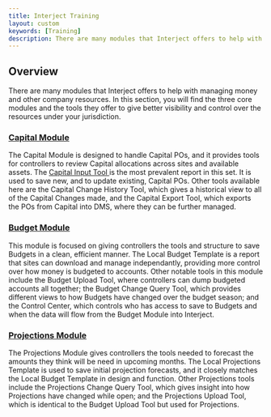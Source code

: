 ```yaml
---
title: Interject Training
layout: custom
keywords: [Training]
description: There are many modules that Interject offers to help with managing money and other company resources. In this section, you will find the three core modules and the tools they offer to give better visibility and control over the resources under your jurisdiction.
---
```


##  Overview

There are many modules that Interject offers to help with managing money and other company resources. In this section, you will find the three core modules and the tools they offer to give better visibility and control over the resources under your jurisdiction.

###  [ Capital Module ](/bApps/InterjectTraining/Capital/CapitalModule.html)

The Capital Module is designed to handle Capital POs, and it provides tools for controllers to review Capital allocations across sites and available assets. The [ Capital Input Tool ](/bApps/InterjectTraining/Capital/CapitalInputReport.html) is the most prevalent report in this set. It is used to save new, and to update existing, Capital POs. Other tools available here are the Capital Change History Tool, which gives a historical view to all of the Capital Changes made, and the Capital Export Tool, which exports the POs from Capital into DMS, where they can be further managed.

###  [ Budget Module ](/bApps/InterjectTraining/Budget/BudgetModule.html)

This module is focused on giving controllers the tools and structure to save Budgets in a clean, efficient manner. The Local Budget Template is a report that sites can download and manage independantly, providing more control over how money is budgeted to accounts. Other notable tools in this module include the Budget Upload Tool, where controllers can dump budgeted accounts all together; the Budget Change Query Tool, which provides different views to how Budgets have changed over the budget season; and the Control Center, which controls who has access to save to Budgets and when the data will flow from the Budget Module into Interject.

###  [ Projections Module ](/bApps/InterjectTraining/Projections/ProjectionsModule.html)

The Projections Module gives controllers the tools needed to forecast the amounts they think will be need in upcoming months. The Local Projections Template is used to save initial projection forecasts, and it closely matches the Local Budget Template in design and function. Other Projections tools include the Projections Change Query Tool, which gives insight into how Projections have changed while open; and the Projections Upload Tool, which is identical to the Budget Upload Tool but used for Projections.

